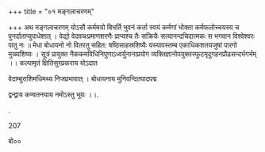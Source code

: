 +++
title = "०१ मङ्गलाचरणम्"

+++
अथ मङ्गलाचरणम् योऽसौ कर्ममयो बिभर्ति भुवनं कर्ता स्वयं कर्मणां भोक्ता कर्मफलोच्चयस्य च पुनर्दाताप्युपाधेशात् । वेद्यो वेदवचःप्रमाणशरणैः प्राप्यश्च तैः सक्रियैः सत्यानन्दचिदात्मकः स भगवान विश्वेश्वरः पातु नः ॥ मेधा बोधायनो नो वितरतु सहित: षष्ठिसाहस्रशिष्यैः यस्यापस्तम्ब एकाधिकशतयजुषां पारगो मुख्यशिष्यः । सूत्रं प्रायुक्त नैककमविधिनिपुणाऽध्वर्युनानाप्रयोग व्यक्तिज्ञानोपयुक्तस्फुटमृदुगहनप्रौढसन्दर्भगर्भम् ।। कल्पामृतं क्षितिसुरप्रकराय योऽदात

वेदाम्बुराशिमधिमथ्य निजप्रभावात् । बोधायनाय मुनिवन्दितपादपद्म

द्वन्द्वाय कण्वतनयाय नमोऽस्तु भूयः ।।.

.

207

बो००
